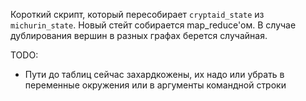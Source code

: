 Короткий скрипт, который пересобирает `cryptaid_state` из `michurin_state`. Новый стейт собирается map_reduce'ом.
В случае дублирования вершин в разных графах берется случайная.

TODO:
- Пути до таблиц сейчас захардкожены, их надо или убрать в переменные окружения или в аргументы командной строки
